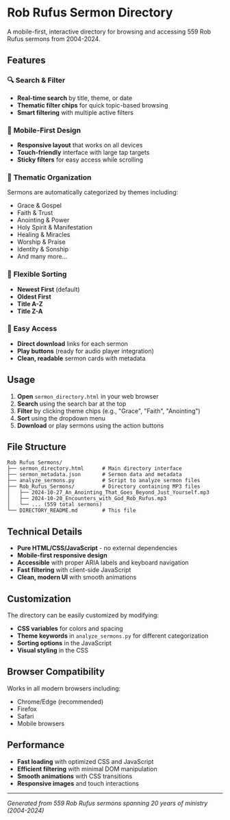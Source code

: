 # Rob Rufus Sermon Directory

A mobile-first, interactive directory for browsing and accessing 559 Rob Rufus sermons from 2004-2024.

## Features

### 🔍 **Search & Filter**
- **Real-time search** by title, theme, or date
- **Thematic filter chips** for quick topic-based browsing
- **Smart filtering** with multiple active filters

### 📱 **Mobile-First Design**
- **Responsive layout** that works on all devices
- **Touch-friendly** interface with large tap targets
- **Sticky filters** for easy access while scrolling

### 🎯 **Thematic Organization**
Sermons are automatically categorized by themes including:
- Grace & Gospel
- Faith & Trust
- Anointing & Power
- Holy Spirit & Manifestation
- Healing & Miracles
- Worship & Praise
- Identity & Sonship
- And many more...

### 📅 **Flexible Sorting**
- **Newest First** (default)
- **Oldest First**
- **Title A-Z**
- **Title Z-A**

### 🎵 **Easy Access**
- **Direct download** links for each sermon
- **Play buttons** (ready for audio player integration)
- **Clean, readable** sermon cards with metadata

## Usage

1. **Open** `sermon_directory.html` in your web browser
2. **Search** using the search bar at the top
3. **Filter** by clicking theme chips (e.g., "Grace", "Faith", "Anointing")
4. **Sort** using the dropdown menu
5. **Download** or play sermons using the action buttons

## File Structure

```
Rob Rufus Sermons/
├── sermon_directory.html      # Main directory interface
├── sermon_metadata.json       # Sermon data and metadata
├── analyze_sermons.py         # Script to analyze sermon files
├── Rob_Rufus_Sermons/         # Directory containing MP3 files
│   ├── 2024-10-27_An_Anointing_That_Goes_Beyond_Just_Yourself.mp3
│   ├── 2024-10-20_Encounters_with_God_Rob_Rufus.mp3
│   └── ... (559 total sermons)
└── DIRECTORY_README.md        # This file
```

## Technical Details

- **Pure HTML/CSS/JavaScript** - no external dependencies
- **Mobile-first responsive design**
- **Accessible** with proper ARIA labels and keyboard navigation
- **Fast filtering** with client-side JavaScript
- **Clean, modern UI** with smooth animations

## Customization

The directory can be easily customized by modifying:

- **CSS variables** for colors and spacing
- **Theme keywords** in `analyze_sermons.py` for different categorization
- **Sorting options** in the JavaScript
- **Visual styling** in the CSS

## Browser Compatibility

Works in all modern browsers including:
- Chrome/Edge (recommended)
- Firefox
- Safari
- Mobile browsers

## Performance

- **Fast loading** with optimized CSS and JavaScript
- **Efficient filtering** with minimal DOM manipulation
- **Smooth animations** with CSS transitions
- **Responsive images** and touch interactions

---

*Generated from 559 Rob Rufus sermons spanning 20 years of ministry (2004-2024)*
